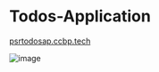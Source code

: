 # Todos-Application

[psrtodosap.ccbp.tech](https://psrtodosap.ccbp.tech/)

![image](https://github.com/user-attachments/assets/a3aae061-35ef-4ceb-9e62-b0b0b89aa6cb)

